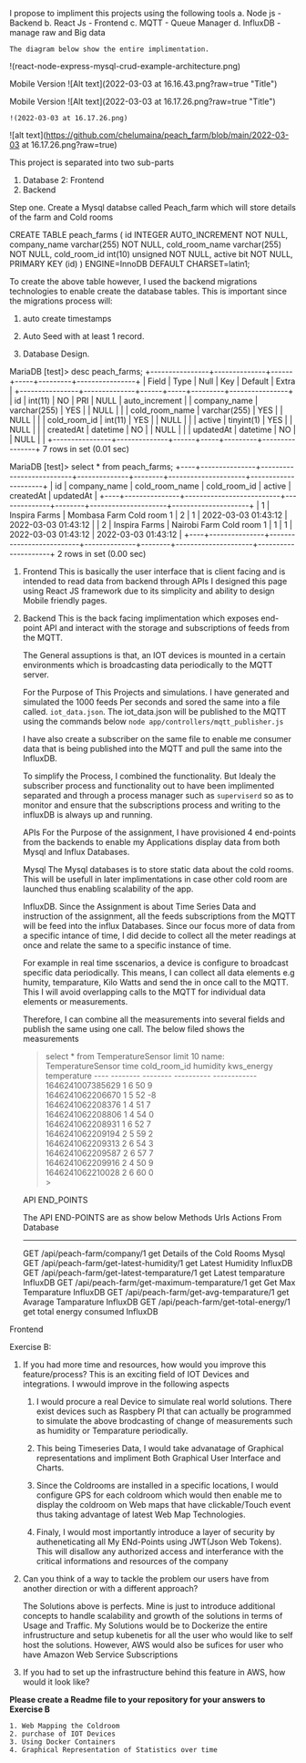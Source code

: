 I propose to impliment this projects using the following tools
a. Node js - Backend
b. React Js -  Frontend
c. MQTT - Queue Manager
d. InfluxDB - manage raw and Big data


    The diagram below show the entire implimentation. 
 !(react-node-express-mysql-crud-example-architecture.png)
 
Mobile Version
    ![Alt text](2022-03-03 at 16.16.43.png?raw=true "Title")

Mobile Version
    ![Alt text](2022-03-03 at 16.17.26.png?raw=true "Title")

    !(2022-03-03 at 16.17.26.png)

![alt text](https://github.com/chelumaina/peach_farm/blob/main/2022-03-03 at 16.17.26.png?raw=true)



This project is separated into two sub-parts
1. Database
2: Frontend
3. Backend


Step one.
Create a Mysql databse called Peach_farm which will store details of the farm and Cold rooms

 
CREATE TABLE peach_farms (
    id INTEGER AUTO_INCREMENT NOT NULL,
    company_name varchar(255) NOT NULL,
    cold_room_name varchar(255) NOT NULL,
    cold_room_id int(10) unsigned NOT NULL,
    active bit NOT NULL,
    PRIMARY KEY (id)
) ENGINE=InnoDB DEFAULT CHARSET=latin1;

To create the above table however, I used the backend migrations technologies to enable create the database tables. This is important since the migrations process will:

1. auto create timestamps
2. Auto Seed with at least 1 record.

1. Database Design.

MariaDB [test]> desc peach_farms;
+----------------+--------------+------+-----+---------+----------------+
| Field          | Type         | Null | Key | Default | Extra          |
+----------------+--------------+------+-----+---------+----------------+
| id             | int(11)      | NO   | PRI | NULL    | auto_increment |
| company_name   | varchar(255) | YES  |     | NULL    |                |
| cold_room_name | varchar(255) | YES  |     | NULL    |                |
| cold_room_id   | int(11)      | YES  |     | NULL    |                |
| active         | tinyint(1)   | YES  |     | NULL    |                |
| createdAt      | datetime     | NO   |     | NULL    |                |
| updatedAt      | datetime     | NO   |     | NULL    |                |
+----------------+--------------+------+-----+---------+----------------+
7 rows in set (0.01 sec)


MariaDB [test]> select * from peach_farms;
+----+---------------+--------------------------+--------------+--------+---------------------+---------------------+
| id | company_name  | cold_room_name           | cold_room_id | active | createdAt           | updatedAt           |
+----+---------------+--------------------------+--------------+--------+---------------------+---------------------+
|  1 | Inspira Farms | Mombasa Farm Cold room 1 |            2 |      1 | 2022-03-03 01:43:12 | 2022-03-03 01:43:12 |
|  2 | Inspira Farms | Nairobi Farm Cold room 1 |            1 |      1 | 2022-03-03 01:43:12 | 2022-03-03 01:43:12 |
+----+---------------+--------------------------+--------------+--------+---------------------+---------------------+
2 rows in set (0.00 sec)


1. Frontend
    This is basically the user interface that is client facing and is intended to read data from backend through APIs
    I designed this page using React JS framework due to its simplicity and ability to design Mobile friendly pages.
2. Backend
    This is the back facing implimentation which exposes end-point API and interact with the storage and subscriptions of feeds from the MQTT. 

    The General assuptions is that, an IOT devices is mounted in a certain environments which is broadcasting data periodically to the MQTT server.

    For the Purpose of This Projects and simulations. I have generated and simulated the 1000 feeds Per seconds and sored the same into a file called. `iot_data.json`.
    The iot_data.json will be published to the MQTT using the commands below
        `node app/controllers/mqtt_publisher.js`

    I have also create a subscriber on the same file to enable me consumer data that is being published into the MQTT and pull the same into the InfluxDB. 

    To simplify the Process, I combined the functionality. But Idealy the subscriber process and functionality out to have been implimented separated and through a process manager such as `superviserd` so as to monitor and ensure that the subscriptions process and writing to the influxDB is always up and running.

    APIs
    For the Purpose of the assignment, I have provisioned 4 end-points from the backends to enable my Applications display data from both Mysql and Influx Databases.

    Mysql
    The Mysql databases is to store static data about the cold rooms. This will be usefull in later implimentations in case other cold room are launched thus enabling scalability of the app. 
    
    InfluxDB.
    Since the Assignment is about Time Series Data and instruction of the assignment, all the feeds subscriptions from the MQTT will be feed into the influx Databases. Since our focus more of data from a specific intance of time, I did decide to collect all the meter readings at once and relate the same to a specific instance of time.

    For example in real time sscenarios, a device is configure to broadcast specific data periodically. This means, I can collect all data elements e.g humity, temparature, Kilo Watts and send the in once call to the MQTT. This I will avoid overlapping calls to the MQTT for individual data elements or measurements. 

    Therefore, I can combine all the measurements into several fields and publish the same using one call. The below filed shows the measurements

    > select * from TemperatureSensor limit 10
        name: TemperatureSensor
        time             cold_room_id   humidity kws_energy temperature
        ----             --------       -------- ---------- ------------ 
        1646241007385629 1              6        50         9           
        1646241062206670 1              5        52         -8             
        1646241062208376 1              4        51         7             
        1646241062208806 1              4        54         0            
        1646241062208931 1              6        52         7            
        1646241062209194 2              5        59         2            
        1646241062209313 2              6        54         3            
        1646241062209587 2              6        57         7            
        1646241062209916 2              4        50         9             
        1646241062210028 2              6        60         0             
        >
    
    API END_POINTS

    The API END-POINTS are as show below
    Methods	 Urls	                                    Actions                         From Database
    ----    --------                                    ----------                      ------------ 
    GET	    /api/peach-farm/company/1	                get Details of the Cold Rooms   Mysql
    GET	    /api/peach-farm/get-latest-humidity/1	    get Latest Humidity             InfluxDB
    GET	    /api/peach-farm/get-latest-temparature/1	get Latest temparature          InfluxDB
    GET	    /api/peach-farm/get-maximum-temparature/1	get Get Max Temparature         InfluxDB
    GET	    /api/peach-farm/get-avg-temparature/1	    get Avarage Tamparature         InfluxDB
    GET	    /api/peach-farm/get-total-energy/1	        get total energy consumed       InfluxDB


Frontend



Exercise B:
1. If you had more time and resources, how would you improve this feature/process?
This is an exciting field of IOT Devices and integrations. I wwould improve in the following aspects
    1. I would procure a real Device to simulate real world solutions. There exist devices such as Raspbery PI that can actually be programmed to simulate the above brodcasting of change of measurements such as humidity or Temparature periodically. 

    2. This being Timeseries Data, I would take advanatage of Graphical representations and impliment Both Graphical User Interface and Charts.

    3. Since the Coldrooms are installed in a specific locations, I would configure GPS for each coldroom which would then enable me to display the coldroom on Web maps that have clickable/Touch event thus taking advantage of latest Web Map Technologies.


    4. Finaly, I would most importantly introduce a layer of security by autheneticating all My ENd-Points using JWT(Json Web Tokens). This will disallow any authorized access and interferance with the critical informations and resources of the company

2. Can you think of a way to tackle the problem our users have from another direction or with a different approach?

    The Solutions above is perfects. Mine is just to introduce additional concepts to handle scalability and growth of the solutions in terms of Usage and Traffic. My Solutions would be to Dockerize the entire infrustructure and setup kubenetis for all the user who would like to self host the solutions. However, AWS would also be sufices for user who have Amazon Web Service Subscriptions


3. If you had to set up the infrastructure behind this feature in AWS, how would it look like? 


**Please create a Readme file to your repository for your answers to Exercise B**

    1. Web Mapping the Coldroom
    2. purchase of IOT Devices
    3. Using Docker Containers
    4. Graphical Representation of Statistics over time


    
